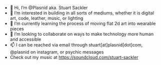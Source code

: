 - 👋 Hi, I’m @Plasnid aka. Stuart Sackler
- 👀 I’m interested in building in all sorts of mediums, whether it is digital art, code, leather, music, or lighting 
- 🌱 I’m currently learning the process of moving flat 2d art into wearable pieces
- 💞️ I’m looking to collaborate on ways to make technology more human and accessible
- 📫 I can be reached via email through stuart[at]plasnid[dot]com, @plasnid on instagram, or psychic messages
- Check out my music at https://soundcloud.com/stuart-sackler

<!---
Plasnid/Plasnid is a ✨ special ✨ repository because its `README.md` (this file) appears on your GitHub profile.
You can click the Preview link to take a look at your changes.
--->
